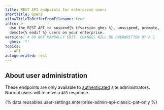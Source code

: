 ```yaml
---
title: REST API endpoints for enterprise users
shortTitle: Users
allowTitleToDifferFromFilename: true
intro: >-
  Use the REST API to suspend{% ifversion ghes %}, unsuspend, promote, and
  demote{% endif %} users on your enterprise.
versions: # DO NOT MANUALLY EDIT. CHANGES WILL BE OVERWRITTEN BY A 🤖
  ghes: '*'
topics:
  - API
autogenerated: rest
---
```


## About user administration

These endpoints are only available to [authenticated](/rest/overview/authenticating-to-the-rest-api) site administrators. Normal users will receive a `403` response.

{% data reusables.user-settings.enterprise-admin-api-classic-pat-only %}

<!-- Content after this section is automatically generated -->
